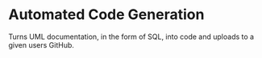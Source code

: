 # Automated Code Generation

<!--**This project was submitted in partial fulfilment of the award of the degree of BSc Software Engineering (Final Year Project)**-->

Turns UML documentation, in the form of SQL, into code and uploads to a given users GitHub. 